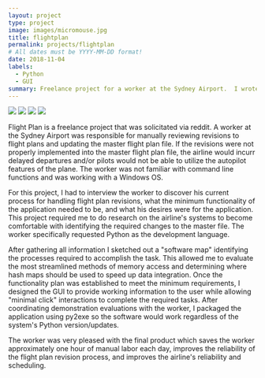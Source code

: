 ```yaml
---
layout: project
type: project
image: images/micromouse.jpg
title: flightplan
permalink: projects/flightplan
# All dates must be YYYY-MM-DD format!
date: 2018-11-04
labels:
  - Python
  - GUI
summary: Freelance project for a worker at the Sydney Airport.  I wrote an application usign PySide 2.0 (QT based GUI) that streamlines and automates airline flight plan revisions and packaged it for use as an .exe file.
---
```


<div class="ui small rounded images">
  <img class="ui image" src="../images/micromouse-robot.png">
  <img class="ui image" src="../images/micromouse-robot-2.jpg">
  <img class="ui image" src="../images/micromouse.jpg">
  <img class="ui image" src="../images/micromouse-circuit.png">
</div>

Flight Plan is a freelance project that was solicitated via reddit.  A worker at the Sydney Airport was responsible for manually reviewing revisions to flight plans and updating the master flight plan file.  If the revisions were not properly implemented into the master flight plan file, the airline would incurr delayed departures and/or pilots would not be able to utilize the autopilot features of the plane.  The worker was not familiar with command line functions and was working with a Windows OS.  

For this project, I had to interview the worker to discover his current process for handling flight plan revisions, what the minimum functionality of the application needed to be, and what his desires were for the application.  This project required me to do research on the airline's systems to become comfortable with identifying the required changes to the master file. The worker specifically requested Python as the development language. 

After gathering all information I sketched out a "software map" identifying the processes required to accomplish the task.  This allowed me to evaluate the most streamlined methods of memory access and determining where hash maps should be used to speed up data integration.  Once the functionality plan was established to meet the minimum requirements, I designed the GUI to provide working information to the user while allowing "minimal click" interactions to complete the required tasks.  After coordinating demonstration evaluations with the worker, I packaged the application using py2exe so the software would work regardless of the system's Python version/updates. 

The worker was very pleased with the final product which saves the worker approximately one hour of manual labor each day, improves the reliability of the flight plan revision process, and improves the airline's reliability and scheduling.



